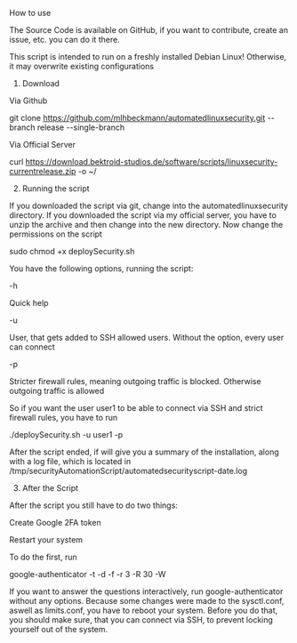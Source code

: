 How to use

The Source Code is available on GitHub, if you want to contribute, create an issue, etc. you can do it there.

This script is intended to run on a freshly installed Debian Linux! Otherwise, it may overwrite existing configurations

1. Download

Via Github

git clone https://github.com/mlhbeckmann/automatedlinuxsecurity.git --branch release --single-branch

Via Official Server

curl https://download.bektroid-studios.de/software/scripts/linuxsecurity-currentrelease.zip -o ~/

2. Running the script

If you downloaded the script via git, change into the automatedlinuxsecurity directory. If you downloaded the script via my official server, you have to unzip the archive and then change into the new directory. Now change the permissions on the script

sudo chmod +x deploySecurity.sh

You have the following options, running the script:

-h

Quick help

-u

User, that gets added to SSH allowed users. Without the option, every user can connect

-p

Stricter firewall rules, meaning outgoing traffic is blocked. Otherwise outgoing traffic is allowed

So if you want the user user1 to be able to connect via SSH and strict firewall rules, you have to run

./deploySecurity.sh -u user1 -p

After the script ended, if will give you a summary of the installation, along with a log file, which is located in /tmp/securityAutomationScript/automatedsecurityscript-date.log

3. After the Script

After the script you still have to do two things:

Create Google 2FA token

Restart your system

To do the first, run

google-authenticator -t -d -f -r 3 -R 30 -W

If you want to answer the questions interactively, run google-authenticator without any options. Because some changes were made to the sysctl.conf, aswell as limits.conf, you have to reboot your system. Before you do that, you should make sure, that you can connect via SSH, to prevent locking yourself out of the system.

